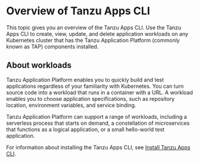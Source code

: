 # Overview of Tanzu Apps CLI

This topic gives you an overview of the Tanzu Apps CLI. Use the Tanzu Apps CLI to create, view,
update, and delete application workloads on any Kubernetes cluster that has the Tanzu Application
Platform (commonly known as TAP) components installed.

## <a id='about'></a>About workloads

Tanzu Application Platform enables you to quickly build and test applications regardless of
your familiarity with Kubernetes. You can turn source code into a workload that runs in a container
with a URL. A workload enables you to choose application specifications, such as repository location,
environment variables, and service binding.

Tanzu Application Platform can support a range of workloads, including a serverless process that
starts on demand, a constellation of microservices that functions as a logical application, or
a small hello-world test application.

For information about installing the Tanzu Apps CLI, see [Install Tanzu Apps CLI](./getting-started/installation.hbs.md).

